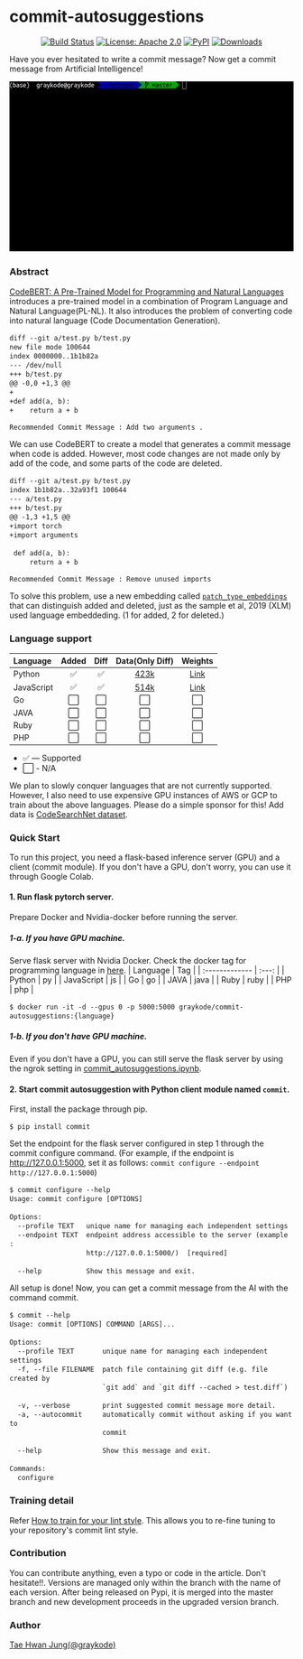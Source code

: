 # commit-autosuggestions
<p align="center">
<a href="https://travis-ci.com/github/graykode/commit-autosuggestions"><img alt="Build Status" src="https://travis-ci.com/graykode/commit-autosuggestions.svg?branch=master"></a>
<a href="https://github.com/graykode/commit-autosuggestions/blob/master/LICENSE"><img alt="License: Apache 2.0" src="https://img.shields.io/badge/License-Apache%202.0-blue.svg"></a>
<a href="https://pypi.org/project/commit/"><img alt="PyPI" src="https://img.shields.io/pypi/v/commit"></a>
<a href="https://pepy.tech/project/commit"><img alt="Downloads" src="https://static.pepy.tech/badge/commit"></a>
</p>

Have you ever hesitated to write a commit message? Now get a commit message from Artificial Intelligence!


<p align="center"><img src="images/demo.gif" /></p>

### Abstract
[CodeBERT: A Pre-Trained Model for Programming and Natural Languages](https://arxiv.org/pdf/2002.08155.pdf) introduces a pre-trained model in a combination of Program Language and Natural Language(PL-NL). It also introduces the problem of converting code into natural language (Code Documentation Generation).
```text
diff --git a/test.py b/test.py
new file mode 100644
index 0000000..1b1b82a
--- /dev/null
+++ b/test.py
@@ -0,0 +1,3 @@
+
+def add(a, b):
+    return a + b
```
```text
Recommended Commit Message : Add two arguments .
```
We can use CodeBERT to create a model that generates a commit message when code is added. However, most code changes are not made only by add of the code, and some parts of the code are deleted.
```text
diff --git a/test.py b/test.py
index 1b1b82a..32a93f1 100644
--- a/test.py
+++ b/test.py
@@ -1,3 +1,5 @@
+import torch
+import arguments
 
 def add(a, b):
     return a + b
```
```text
Recommended Commit Message : Remove unused imports
```
To solve this problem, use a new embedding called [`patch_type_embeddings`](https://github.com/graykode/commit-autosuggestions/blob/master/commit/model/diff_roberta.py#L40) that can distinguish added and deleted, just as the sample et al, 2019 (XLM) used language embeddeding. (1 for added, 2 for deleted.)

### Language support
| Language       | Added | Diff |  Data(Only Diff) | Weights |
| :------------- | :---: | :---:| :---: | :---:|
| Python         | ✅    | ✅   | [423k](https://drive.google.com/drive/folders/1_8lQmzTH95Nc-4MKd1RP3x4BVc8tBA6W?usp=sharing) |  [Link](https://drive.google.com/drive/folders/1OwM7_FiLiwVJAhAanBPWtPw3Hz3Dszbh?usp=sharing)  |
| JavaScript     | ✅    | ✅   | [514k](https://drive.google.com/drive/folders/1-Hv0VZWSAGqs-ewNT6NhLKEqDH2oa1az?usp=sharing) |  [Link](https://drive.google.com/drive/folders/1Jw8vXfxUXsfElga_Gi6e7Uhfc_HlmOuD?usp=sharing)  |
| Go             | ⬜    | ⬜   | ⬜ |  ⬜  |
| JAVA           | ⬜    | ⬜   | ⬜ |  ⬜  |
| Ruby           | ⬜    | ⬜   | ⬜ |  ⬜  |
| PHP            | ⬜    | ⬜   | ⬜ |  ⬜  |
* ✅ — Supported
* ⬜ - N/A ️

We plan to slowly conquer languages that are not currently supported. However, I also need to use expensive GPU instances of AWS or GCP to train about the above languages. Please do a simple sponsor for this! Add data is [CodeSearchNet dataset](https://drive.google.com/uc?id=1rd2Tc6oUWBo7JouwexW3ksQ0PaOhUr6h).

### Quick Start
To run this project, you need a flask-based inference server (GPU) and a client (commit module). If you don't have a GPU, don't worry, you can use it through Google Colab.

#### 1. Run flask pytorch server.
Prepare Docker and Nvidia-docker before running the server.

##### 1-a. If you have GPU machine.
Serve flask server with Nvidia Docker. Check the docker tag for programming language in [here](https://hub.docker.com/repository/registry-1.docker.io/graykode/commit-autosuggestions/tags).
| Language       | Tag   |
| :------------- | :---: |
| Python         | py    |
| JavaScript     | js    |
| Go             | go    |
| JAVA           | java  |
| Ruby           | ruby  |
| PHP            | php   |

```shell script
$ docker run -it -d --gpus 0 -p 5000:5000 graykode/commit-autosuggestions:{language}
```

##### 1-b. If you don't have GPU machine.
Even if you don't have a GPU, you can still serve the flask server by using the ngrok setting in [commit_autosuggestions.ipynb](commit_autosuggestions.ipynb).

#### 2. Start commit autosuggestion with Python client module named `commit`.
First, install the package through pip.
```shell script
$ pip install commit
```

Set the endpoint for the flask server configured in step 1 through the commit configure command. (For example, if the endpoint is http://127.0.0.1:5000, set it as follows: `commit configure --endpoint http://127.0.0.1:5000`)
```shell script
$ commit configure --help       
Usage: commit configure [OPTIONS]

Options:
  --profile TEXT   unique name for managing each independent settings
  --endpoint TEXT  endpoint address accessible to the server (example :
                   http://127.0.0.1:5000/)  [required]

  --help           Show this message and exit.
```

All setup is done! Now, you can get a commit message from the AI with the command commit.

```shell script
$ commit --help          
Usage: commit [OPTIONS] COMMAND [ARGS]...

Options:
  --profile TEXT       unique name for managing each independent settings
  -f, --file FILENAME  patch file containing git diff (e.g. file created by
                       `git add` and `git diff --cached > test.diff`)

  -v, --verbose        print suggested commit message more detail.
  -a, --autocommit     automatically commit without asking if you want to
                       commit

  --help               Show this message and exit.

Commands:
  configure
```

### Training detail
Refer [How to train for your lint style](docs/training.md). This allows you to re-fine tuning to your repository's commit lint style.

### Contribution
You can contribute anything, even a typo or code in the article. Don't hesitate!!.
Versions are managed only within the branch with the name of each version. After being released on Pypi, it is merged into the master branch and new development proceeds in the upgraded version branch.

### Author
[Tae Hwan Jung(@graykode)](https://github.com/graykode)